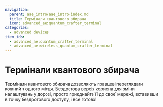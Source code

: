 ```yaml
---
navigation:
  parent: aae_intro/aae_intro-index.md
  title: Термінали квантового збирача
  icon: advanced_ae:quantum_crafter_terminal
categories:
  - advanced devices
item_ids:
  - advanced_ae:quantum_crafter_terminal
  - advanced_ae:wireless_quantum_crafter_terminal
---
```


# Термінали квантового збирача

<Row gap="20">
<ItemImage id="advanced_ae:quantum_crafter_terminal" scale="4"></ItemImage>
<ItemImage id="advanced_ae:wireless_quantum_crafter_terminal" scale="4"></ItemImage>
</Row>

Термінали квантового збирача дозволяють гравцеві переглядати кожний <ItemLink id="advanced_ae:quantum_crafter"/> з одного місця. Бездротова версія корисна для зміни налаштувань у дорозі, просто приєднайте її до своєї мережі, вставивши в точку бездротового доступу, і все готово!

<Row gap="20">
<RecipeFor id="advanced_ae:quantum_crafter_terminal" />
<RecipeFor id="advanced_ae:wireless_quantum_crafter_terminal" />
</Row>